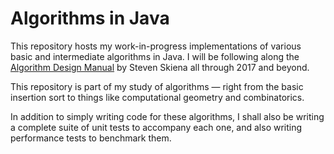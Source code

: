 # Algorithms in Java

This repository hosts my work-in-progress implementations of various basic and intermediate algorithms in Java. I will be following along the [Algorithm Design Manual](http://www.algorist.com/) by Steven Skiena all through 2017 and beyond. 

This repository is part of my study of algorithms &mdash; right from the basic insertion sort to things like computational geometry and combinatorics. 

In addition to simply writing code for these algorithms, I shall also be writing a complete suite of unit tests to accompany each one, and also writing performance tests to benchmark them.